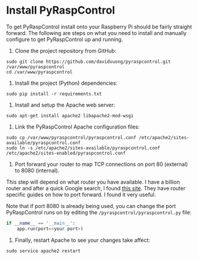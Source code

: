 # Install PyRaspControl

To get PyRaspControl install onto your Raspberry Pi should be fairly straight forward. The following are steps on what you need to install and manually configure to get PyRaspControl up and running.

1. Clone the project repository from GitHub:

  ```
  sudo git clone https://github.com/davidvuong/pyraspcontrol.git /var/www/pyraspcontrol
  cd /var/www/pyraspcontrol
  ```

1. Install the project (Python) dependencies:

  ```
  sudo pip install -r requirements.txt
  ```

1. Install and setup the Apache web server:

  ```
  sudo apt-get install apache2 libapache2-mod-wsgi
  ```

1. Link the PyRaspControl Apache configuration files:

  ```
  sudo cp /var/www/pyraspcontrol/pyraspcontrol.conf /etc/apache2/sites-available/pyraspcontrol.conf
  sudo ln -s /etc/apache2/sites-available/pyraspcontrol.conf /etc/apache2/sites-enabled/pyraspcontrol.conf
  ```

1. Port forward your router to map TCP connections on port 80 (external) to 8080 (internal).

  This step will depend on what router you have available. I have a billion router and after a quick Google search, I found [this site](http://portforward.com/english/routers/port_forwarding/routerindex.htm). They have router specific guides on how to port forward. I found it very useful.

  Note that if port 8080 is already being used, you can change the port PyRaspControl runs on by editing the `/pyraspcontrol/pyraspcontrol.py` file:

  ```python
  if __name__ == '__main__':
      app.run(port=<your port>)
  ```

1. Finally, restart Apache to see your changes take affect:

  ```
  sudo service apache2 restart
  ```
